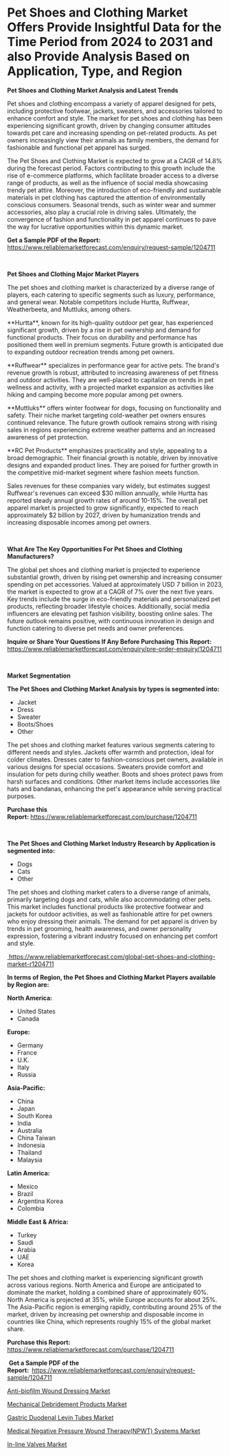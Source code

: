 <p><h1>Pet Shoes and Clothing Market Offers Provide Insightful Data for the Time Period from 2024 to 2031 and also Provide Analysis Based on Application, Type, and Region</h1></p><p><strong>Pet Shoes and Clothing Market Analysis and Latest Trends</strong></p>
<p><p>Pet shoes and clothing encompass a variety of apparel designed for pets, including protective footwear, jackets, sweaters, and accessories tailored to enhance comfort and style. The market for pet shoes and clothing has been experiencing significant growth, driven by changing consumer attitudes towards pet care and increasing spending on pet-related products. As pet owners increasingly view their animals as family members, the demand for fashionable and functional pet apparel has surged.</p><p>The Pet Shoes and Clothing Market is expected to grow at a CAGR of 14.8% during the forecast period. Factors contributing to this growth include the rise of e-commerce platforms, which facilitate broader access to a diverse range of products, as well as the influence of social media showcasing trendy pet attire. Moreover, the introduction of eco-friendly and sustainable materials in pet clothing has captured the attention of environmentally conscious consumers. Seasonal trends, such as winter wear and summer accessories, also play a crucial role in driving sales. Ultimately, the convergence of fashion and functionality in pet apparel continues to pave the way for lucrative opportunities within this dynamic market.</p></p>
<p><strong>Get a Sample PDF of the Report:&nbsp;</strong> <a href="https://www.reliablemarketforecast.com/enquiry/request-sample/1204711?utm_campaign=1545&utm_medium=2&utm_source=Github&utm_content=ia&utm_term=16102024&utm_id=pet-shoes-and-clothing">https://www.reliablemarketforecast.com/enquiry/request-sample/1204711</a></p>
<p>&nbsp;</p>
<p><strong>Pet Shoes and Clothing Major Market Players</strong></p>
<p><p>The pet shoes and clothing market is characterized by a diverse range of players, each catering to specific segments such as luxury, performance, and general wear. Notable competitors include Hurtta, Ruffwear, Weatherbeeta, and Muttluks, among others.</p><p>**Hurtta**, known for its high-quality outdoor pet gear, has experienced significant growth, driven by a rise in pet ownership and demand for functional products. Their focus on durability and performance has positioned them well in premium segments. Future growth is anticipated due to expanding outdoor recreation trends among pet owners.</p><p>**Ruffwear** specializes in performance gear for active pets. The brand's revenue growth is robust, attributed to increasing awareness of pet fitness and outdoor activities. They are well-placed to capitalize on trends in pet wellness and activity, with a projected market expansion as activities like hiking and camping become more popular among pet owners.</p><p>**Muttluks** offers winter footwear for dogs, focusing on functionality and safety. Their niche market targeting cold-weather pet owners ensures continued relevance. The future growth outlook remains strong with rising sales in regions experiencing extreme weather patterns and an increased awareness of pet protection.</p><p>**RC Pet Products** emphasizes practicality and style, appealing to a broad demographic. Their financial growth is notable, driven by innovative designs and expanded product lines. They are poised for further growth in the competitive mid-market segment where fashion meets function.</p><p>Sales revenues for these companies vary widely, but estimates suggest Ruffwear's revenues can exceed $30 million annually, while Hurtta has reported steady annual growth rates of around 10-15%. The overall pet apparel market is projected to grow significantly, expected to reach approximately $2 billion by 2027, driven by humanization trends and increasing disposable incomes among pet owners.</p></p>
<p>&nbsp;</p>
<p><strong>What Are The Key Opportunities For Pet Shoes and Clothing Manufacturers?</strong></p>
<p><p>The global pet shoes and clothing market is projected to experience substantial growth, driven by rising pet ownership and increasing consumer spending on pet accessories. Valued at approximately USD 7 billion in 2023, the market is expected to grow at a CAGR of 7% over the next five years. Key trends include the surge in eco-friendly materials and personalized pet products, reflecting broader lifestyle choices. Additionally, social media influencers are elevating pet fashion visibility, boosting online sales. The future outlook remains positive, with continuous innovation in design and function catering to diverse pet needs and owner preferences.</p></p>
<p><strong>Inquire or Share Your Questions If Any Before Purchasing This Report:</strong> <a href="https://www.reliablemarketforecast.com/enquiry/pre-order-enquiry/1204711?utm_campaign=1545&utm_medium=2&utm_source=Github&utm_content=ia&utm_term=16102024&utm_id=pet-shoes-and-clothing">https://www.reliablemarketforecast.com/enquiry/pre-order-enquiry/1204711</a></p>
<p>&nbsp;</p>
<p><strong>Market Segmentation</strong></p>
<p><strong>The Pet Shoes and Clothing Market Analysis by types is segmented into:</strong></p>
<p><ul><li>Jacket</li><li>Dress</li><li>Sweater</li><li>Boots/Shoes</li><li>Other</li></ul></p>
<p><p>The pet shoes and clothing market features various segments catering to different needs and styles. Jackets offer warmth and protection, ideal for colder climates. Dresses cater to fashion-conscious pet owners, available in various designs for special occasions. Sweaters provide comfort and insulation for pets during chilly weather. Boots and shoes protect paws from harsh surfaces and conditions. Other market items include accessories like hats and bandanas, enhancing the pet's appearance while serving practical purposes.</p></p>
<p><strong>Purchase this Report:&nbsp;</strong><a href="https://www.reliablemarketforecast.com/purchase/1204711?utm_campaign=1545&utm_medium=2&utm_source=Github&utm_content=ia&utm_term=16102024&utm_id=pet-shoes-and-clothing">https://www.reliablemarketforecast.com/purchase/1204711</a></p>
<p>&nbsp;</p>
<p><strong>The Pet Shoes and Clothing Market Industry Research by Application is segmented into:</strong></p>
<p><ul><li>Dogs</li><li>Cats</li><li>Other</li></ul></p>
<p><p>The pet shoes and clothing market caters to a diverse range of animals, primarily targeting dogs and cats, while also accommodating other pets. This market includes functional products like protective footwear and jackets for outdoor activities, as well as fashionable attire for pet owners who enjoy dressing their animals. The demand for pet apparel is driven by trends in pet grooming, health awareness, and owner personality expression, fostering a vibrant industry focused on enhancing pet comfort and style.</p></p>
<p><a href="https://www.reliablemarketforecast.com/global-pet-shoes-and-clothing-market-r1204711?utm_campaign=1545&utm_medium=2&utm_source=Github&utm_content=ia&utm_term=16102024&utm_id=pet-shoes-and-clothing">&nbsp;https://www.reliablemarketforecast.com/global-pet-shoes-and-clothing-market-r1204711</a></p>
<p><strong>In terms of Region, the Pet Shoes and Clothing Market Players available by Region are:</strong></p>
<p>
    <p> <strong> North America: </strong>
        <ul>
            <li>United States</li>
            <li>Canada</li>
        </ul>
        </p> 
    <p> <strong> Europe: </strong>
        <ul>
            <li>Germany</li>
            <li>France</li>
            <li>U.K.</li>
            <li>Italy</li>
            <li>Russia</li>
        </ul>
        </p> 
    <p> <strong> Asia-Pacific: </strong>
        <ul>
            <li>China</li>
            <li>Japan</li>
            <li>South Korea</li>
            <li>India</li>
            <li>Australia</li>
            <li>China Taiwan</li>
            <li>Indonesia</li>
            <li>Thailand</li>
            <li>Malaysia</li>
        </ul>
        </p> 
    <p> <strong> Latin America: </strong>
        <ul>
            <li>Mexico</li>
            <li>Brazil</li>
            <li>Argentina Korea</li>
            <li>Colombia</li>
        </ul>
        </p> 
    <p> <strong> Middle East & Africa: </strong>
        <ul>
            <li>Turkey</li>
            <li>Saudi</li>
            <li>Arabia</li>
            <li>UAE</li>
            <li>Korea</li>
        </ul>
    </p>
    </p>
<p><p>The pet shoes and clothing market is experiencing significant growth across various regions. North America and Europe are anticipated to dominate the market, holding a combined share of approximately 60%. North America is projected at 35%, while Europe accounts for about 25%. The Asia-Pacific region is emerging rapidly, contributing around 25% of the market, driven by increasing pet ownership and disposable income in countries like China, which represents roughly 15% of the global market share.</p></p>
<p><strong>Purchase this Report: </strong><a href="https://www.reliablemarketforecast.com/purchase/1204711?utm_campaign=1545&utm_medium=2&utm_source=Github&utm_content=ia&utm_term=16102024&utm_id=pet-shoes-and-clothing">https://www.reliablemarketforecast.com/purchase/1204711</a></p>
<p>&nbsp;<strong>Get a Sample PDF of the Report:&nbsp;&nbsp;</strong><a href="https://www.reliablemarketforecast.com/enquiry/request-sample/1204711?utm_campaign=1545&utm_medium=2&utm_source=Github&utm_content=ia&utm_term=16102024&utm_id=pet-shoes-and-clothing">https://www.reliablemarketforecast.com/enquiry/request-sample/1204711</a></p>
<p><strong></strong></p>
<p><p><a href="https://www.linkedin.com/pulse/anti-biofilm-wound-dressing-market-size-share-growth-lvose?utm_campaign=1545&utm_medium=2&utm_source=Github&utm_content=ia&utm_term=16102024&utm_id=pet-shoes-and-clothing">Anti-biofilm Wound Dressing Market</a></p><p><a href="https://www.linkedin.com/pulse/mechanical-debridement-products-momentum-charting-49-cagr-path-ibyof?trk=public_post_embed_feed-article-content&utm_campaign=1545&utm_medium=2&utm_source=Github&utm_content=ia&utm_term=16102024&utm_id=pet-shoes-and-clothing">Mechanical Debridement Products Market</a></p><p><a href="https://www.linkedin.com/pulse/gastric-duodenal-levin-tubes-ecosystem-mapping-innovation-vzqxf?trk=public_post_embed_feed-article-content&utm_campaign=1545&utm_medium=2&utm_source=Github&utm_content=ia&utm_term=16102024&utm_id=pet-shoes-and-clothing">Gastric Duodenal Levin Tubes Market</a></p><p><a href="https://www.linkedin.com/pulse/influencing-factors-medical-negative-pressure-wound-therapynpwt-qvd0f?trk=public_post_embed_feed-article-content&utm_campaign=1545&utm_medium=2&utm_source=Github&utm_content=ia&utm_term=16102024&utm_id=pet-shoes-and-clothing">Medical Negative Pressure Wound Therapy(NPWT) Systems Market</a></p><p><a href="https://www.linkedin.com/pulse/insights-in-line-valves-market-players-size-geographical-regions-woelf?trk=public_post_embed_feed-article-content&utm_campaign=1545&utm_medium=2&utm_source=Github&utm_content=ia&utm_term=16102024&utm_id=pet-shoes-and-clothing">In-line Valves Market</a></p></p>